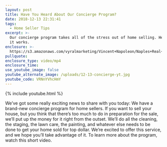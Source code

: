 ```yaml
---
layout: post
title: Have You Heard About Our Concierge Program?
date: 2018-12-13 22:31:41
tags:
  - Home Seller Tips
excerpt: >-
  Our concierge program takes all of the stress out of home selling. Here’s how
  it works.
enclosure: >-
  https://s3.amazonaws.com/vyralmarketing/Vincent+Napoleon/Naples+Real+Estate+Agent+%257C+Have+You+Heard+About+Our+Concierge+Program%253F.mp4
pullquote:
enclosure_type: video/mp4
enclosure_time:
use_youtube_image: false
youtube_alternate_image: /uploads/12-13-concierge-yt.jpg
youtube_code: VRNnYVhcHmY
---
```


{% include youtube.html %}

We’ve got some really exciting news to share with you today: We have a brand-new concierge program for home sellers. If you want to sell your house, but you think that there’s too much to do in preparation for the sale, we’ll put up the money for it right from the outset. We’ll do all the cleaning, the staging, the lawn care, the painting, and whatever else needs to be done to get your home sold for top dollar. We’re excited to offer this service, and we hope you’ll take advantage of it. To learn more about the program, watch this short video.